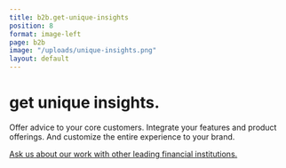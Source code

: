 ```yaml
---
title: b2b.get-unique-insights
position: 8
format: image-left
page: b2b
image: "/uploads/unique-insights.png"
layout: default
---
```


# get unique insights.
Offer advice to your core customers. Integrate your features and product offerings. And customize the entire experience to your brand.

<a href="{registerLink}">Ask us about our work with other leading financial institutions.</a>

